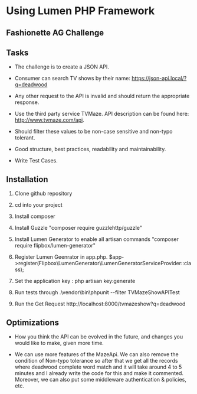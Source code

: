 # Using Lumen PHP Framework
## Fashionette AG Challenge
## Tasks

* The challenge is to create a JSON API.

* Consumer can search TV shows by their name: https://json-api.local/?q=deadwood

* Any other request to the API is invalid and should return the appropriate response.

* Use the third party service TVMaze. API description can be found here: http://www.tvmaze.com/api.

* Should filter these values to be non-case sensitive and non-typo tolerant.

* Good structure, best practices, readability and maintainability.

* Write Test Cases.


## Installation
1. Clone github repository

2. cd into your project

3. Install composer

4. Install Guzzle "composer require guzzlehttp/guzzle"

4. Install Lumen Generator to enable all artisan commands "composer require flipbox/lumen-generator"

5. Register Lumen Geenrator in app.php. $app->register(Flipbox\LumenGenerator\LumenGeneratorServiceProvider::class);

6. Set the application key : php artisan key:generate

7. Run tests through .\vendor\bin\phpunit --filter TVMazeShowAPITest

8. Run the Get Request http://localhost:8000/tvmazeshow?q=deadwood

## Optimizations
* How you think the API can be evolved in the future, and changes you would like to make, given more time.

* We can use more features of the MazeApi. We can also remove the condition of Non-typo tolerance so after that we get all the records where deadwood complete word match and it will take around 4 to 5 minutes and I already write the code for this and make it commented. 
Moreover, we can also put some middleware authentication & policies, etc. 


